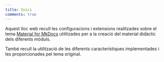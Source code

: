 ```yaml
---
title: Inici
comments: true
---
```


Aquest lloc web recull les configuracions i extensions realitzades sobre el tema [Material for MkDocs](https://squidfunk.github.io/mkdocs-material/)
utilitzades per a la creació del material didàctic dels diferents mòduls.

També recull la utilització de les diferents característiques implementades i les proporcionades pel tema original.
